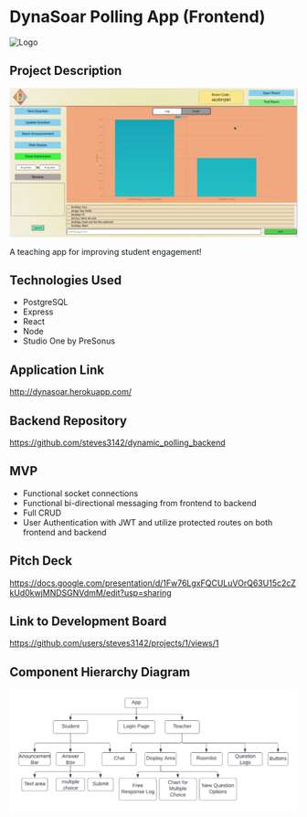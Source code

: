 # DynaSoar Polling App (Frontend)

![Logo](https://i.imgur.com/AVXkMzZ.jpg)

## Project Description

![Host](polling.png)

A teaching app for improving student engagement! 

## Technologies Used

- PostgreSQL
- Express
- React
- Node 
- Studio One by PreSonus

## Application Link

http://dynasoar.herokuapp.com/ 

## Backend Repository

https://github.com/steves3142/dynamic_polling_backend 

## MVP 

- Functional socket connections
- Functional bi-directional messaging from frontend to backend
- Full CRUD
- User Authentication with JWT and utilize protected routes on both frontend and backend

## Pitch Deck

https://docs.google.com/presentation/d/1Fw76LgxFQCULuVOrQ63U15c2cZkUd0kwjMNDSGNVdmM/edit?usp=sharing

## Link to Development Board

https://github.com/users/steves3142/projects/1/views/1

## Component Hierarchy Diagram

![ERD](CHD.png)

